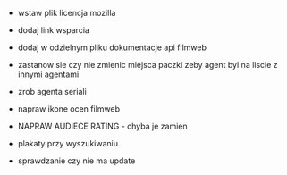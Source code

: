 - wstaw plik licencja mozilla
- dodaj link wsparcia
- dodaj w odzielnym pliku dokumentacje api filmweb
- zastanow sie czy nie zmienic miejsca paczki zeby agent byl na liscie z innymi agentami


- zrob agenta seriali
- napraw ikone ocen filmweb
- NAPRAW AUDIECE RATING - chyba je zamien
- plakaty przy wyszukiwaniu
- sprawdzanie czy nie ma update

